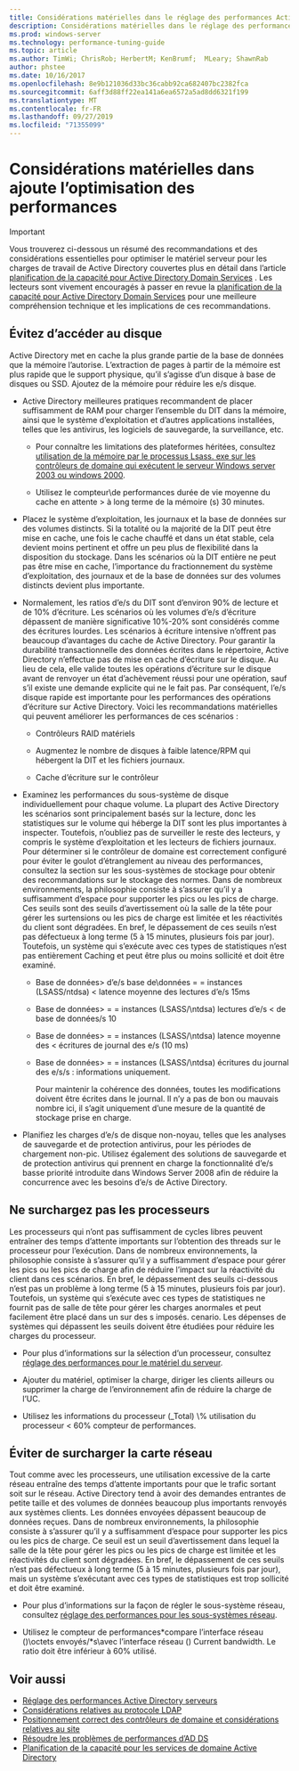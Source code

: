 ```yaml
---
title: Considérations matérielles dans le réglage des performances Active Directory
description: Considérations matérielles dans le réglage des performances Active Directory
ms.prod: windows-server
ms.technology: performance-tuning-guide
ms.topic: article
ms.author: TimWi; ChrisRob; HerbertM; KenBrumf;  MLeary; ShawnRab
author: phstee
ms.date: 10/16/2017
ms.openlocfilehash: 8e9b121036d33bc36cabb92ca682407bc2382fca
ms.sourcegitcommit: 6aff3d88ff22ea141a6ea6572a5ad8dd6321f199
ms.translationtype: MT
ms.contentlocale: fr-FR
ms.lasthandoff: 09/27/2019
ms.locfileid: "71355099"
---
```

# <a name="hardware-considerations-in-adds-performance-tuning"></a>Considérations matérielles dans ajoute l’optimisation des performances 

>[!Important]
> Vous trouverez ci-dessous un résumé des recommandations et des considérations essentielles pour optimiser le matériel serveur pour les charges de travail de Active Directory couvertes plus en détail dans l’article [planification de la capacité pour Active Directory Domain Services](https://go.microsoft.com/fwlink/?LinkId=324566) . Les lecteurs sont vivement encouragés à passer en revue la [planification de la capacité pour Active Directory Domain Services](https://go.microsoft.com/fwlink/?LinkId=324566) pour une meilleure compréhension technique et les implications de ces recommandations.

## <a name="avoid-going-to-disk"></a>Évitez d’accéder au disque

Active Directory met en cache la plus grande partie de la base de données que la mémoire l’autorise. L’extraction de pages à partir de la mémoire est plus rapide que le support physique, qu’il s’agisse d’un disque à base de disques ou SSD. Ajoutez de la mémoire pour réduire les e/s disque.

-   Active Directory meilleures pratiques recommandent de placer suffisamment de RAM pour charger l’ensemble du DIT dans la mémoire, ainsi que le système d’exploitation et d’autres applications installées, telles que les antivirus, les logiciels de sauvegarde, la surveillance, etc.

    -   Pour connaître les limitations des plateformes héritées, consultez [utilisation de la mémoire par le processus Lsass. exe sur les contrôleurs de domaine qui exécutent le serveur Windows server 2003 ou windows 2000](https://support.microsoft.com/kb/308356).

    -   Utilisez le compteur\\de performances durée de vie moyenne du cache en attente &gt; à long terme de la mémoire (s) 30 minutes.

-   Placez le système d’exploitation, les journaux et la base de données sur des volumes distincts. Si la totalité ou la majorité de la DIT peut être mise en cache, une fois le cache chauffé et dans un état stable, cela devient moins pertinent et offre un peu plus de flexibilité dans la disposition du stockage. Dans les scénarios où la DIT entière ne peut pas être mise en cache, l’importance du fractionnement du système d’exploitation, des journaux et de la base de données sur des volumes distincts devient plus importante.

-   Normalement, les ratios d’e/s du DIT sont d’environ 90% de lecture et de 10% d’écriture. Les scénarios où les volumes d’e/s d’écriture dépassent de manière significative 10%-20% sont considérés comme des écritures lourdes. Les scénarios à écriture intensive n’offrent pas beaucoup d’avantages du cache de Active Directory. Pour garantir la durabilité transactionnelle des données écrites dans le répertoire, Active Directory n’effectue pas de mise en cache d’écriture sur le disque. Au lieu de cela, elle valide toutes les opérations d’écriture sur le disque avant de renvoyer un état d’achèvement réussi pour une opération, sauf s’il existe une demande explicite qui ne le fait pas. Par conséquent, l’e/s disque rapide est importante pour les performances des opérations d’écriture sur Active Directory. Voici les recommandations matérielles qui peuvent améliorer les performances de ces scénarios :

    -   Contrôleurs RAID matériels

    -   Augmentez le nombre de disques à faible latence/RPM qui hébergent la DIT et les fichiers journaux.

    -   Cache d’écriture sur le contrôleur

-   Examinez les performances du sous-système de disque individuellement pour chaque volume. La plupart des Active Directory les scénarios sont principalement basés sur la lecture, donc les statistiques sur le volume qui héberge la DIT sont les plus importantes à inspecter. Toutefois, n’oubliez pas de surveiller le reste des lecteurs, y compris le système d’exploitation et les lecteurs de fichiers journaux. Pour déterminer si le contrôleur de domaine est correctement configuré pour éviter le goulot d’étranglement au niveau des performances, consultez la section sur les sous-systèmes de stockage pour obtenir des recommandations sur le stockage des normes. Dans de nombreux environnements, la philosophie consiste à s’assurer qu’il y a suffisamment d’espace pour supporter les pics ou les pics de charge. Ces seuils sont des seuils d’avertissement où la salle de la tête pour gérer les surtensions ou les pics de charge est limitée et les réactivités du client sont dégradées. En bref, le dépassement de ces seuils n’est pas défectueux à long terme (5 à 15 minutes, plusieurs fois par jour). Toutefois, un système qui s’exécute avec ces types de statistiques n’est pas entièrement Caching et peut être plus ou moins sollicité et doit être examiné.

    -   Base de données&gt; d’e/s base de\\données = = instances (LSASS/ntdsa) &lt; latence moyenne des lectures d’e/s 15ms

    -   Base de données&gt; = = instances (LSASS/\\ntdsa) lectures d’e/s &lt; de base de données/s 10

    -   Base de données&gt; = = instances (LSASS/\\ntdsa) latence moyenne des &lt; écritures de journal des e/s (10 ms)

    -   Base de données&gt; = = instances (LSASS/\\ntdsa) écritures du journal des e/s/s : informations uniquement.

        Pour maintenir la cohérence des données, toutes les modifications doivent être écrites dans le journal. Il n’y a pas de bon ou mauvais nombre ici, il s’agit uniquement d’une mesure de la quantité de stockage prise en charge.

-   Planifiez les charges d’e/s de disque non-noyau, telles que les analyses de sauvegarde et de protection antivirus, pour les périodes de chargement non-pic. Utilisez également des solutions de sauvegarde et de protection antivirus qui prennent en charge la fonctionnalité d’e/s basse priorité introduite dans Windows Server 2008 afin de réduire la concurrence avec les besoins d’e/s de Active Directory.

## <a name="dont-over-tax-the-processors"></a>Ne surchargez pas les processeurs

Les processeurs qui n’ont pas suffisamment de cycles libres peuvent entraîner des temps d’attente importants sur l’obtention des threads sur le processeur pour l’exécution. Dans de nombreux environnements, la philosophie consiste à s’assurer qu’il y a suffisamment d’espace pour gérer les pics ou les pics de charge afin de réduire l’impact sur la réactivité du client dans ces scénarios. En bref, le dépassement des seuils ci-dessous n’est pas un problème à long terme (5 à 15 minutes, plusieurs fois par jour). Toutefois, un système qui s’exécute avec ces types de statistiques ne fournit pas de salle de tête pour gérer les charges anormales et peut facilement être placé dans un sur des s imposés. cenario. Les dépenses de systèmes qui dépassent les seuils doivent être étudiées pour réduire les charges du processeur.

-   Pour plus d’informations sur la sélection d’un processeur, consultez [réglage des performances pour le matériel du serveur](../../hardware/index.md).

-   Ajouter du matériel, optimiser la charge, diriger les clients ailleurs ou supprimer la charge de l’environnement afin de réduire la charge de l’UC.

-   Utilisez les informations du processeur (\_Total) \\% utilisation du processeur &lt; 60% compteur de performances.

## <a name="avoid-overloading-the-network-adapter"></a>Éviter de surcharger la carte réseau

Tout comme avec les processeurs, une utilisation excessive de la carte réseau entraîne des temps d’attente importants pour que le trafic sortant soit sur le réseau. Active Directory tend à avoir des demandes entrantes de petite taille et des volumes de données beaucoup plus importants renvoyés aux systèmes clients. Les données envoyées dépassent beaucoup de données reçues. Dans de nombreux environnements, la philosophie consiste à s’assurer qu’il y a suffisamment d’espace pour supporter les pics ou les pics de charge. Ce seuil est un seuil d’avertissement dans lequel la salle de la tête pour gérer les pics ou les pics de charge est limitée et les réactivités du client sont dégradées. En bref, le dépassement de ces seuils n’est pas défectueux à long terme (5 à 15 minutes, plusieurs fois par jour), mais un système s’exécutant avec ces types de statistiques est trop sollicité et doit être examiné.

-   Pour plus d’informations sur la façon de régler le sous-système réseau, consultez [réglage des performances pour les sous-systèmes réseau](../../../../networking/technologies/network-subsystem/net-sub-performance-top.md).

-   Utilisez le compteur de performances\*compare l’interface réseau ()\\octets envoyés/\*s\\avec l’interface réseau () Current bandwidth. Le ratio doit être inférieur à 60% utilisé.

## <a name="see-also"></a>Voir aussi
- [Réglage des performances Active Directory serveurs](index.md)
- [Considérations relatives au protocole LDAP](ldap-considerations.md)
- [Positionnement correct des contrôleurs de domaine et considérations relatives au site](site-definition-considerations.md)
- [Résoudre les problèmes de performances d’AD DS](troubleshoot.md) 
- [Planification de la capacité pour les services de domaine Active Directory](https://go.microsoft.com/fwlink/?LinkId=324566)
